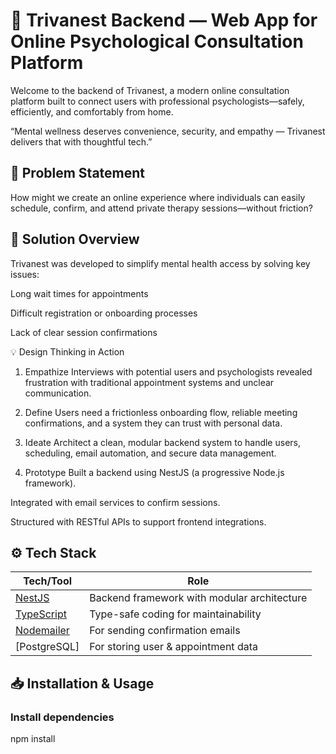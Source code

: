 # 🧠 Trivanest Backend — Web App for Online Psychological Consultation Platform

Welcome to the backend of Trivanest, a modern online consultation platform built to connect users with professional psychologists—safely, efficiently, and comfortably from home.

“Mental wellness deserves convenience, security, and empathy — Trivanest delivers that with thoughtful tech.”

## 💭 Problem Statement

How might we create an online experience where individuals can easily schedule, confirm, and attend private therapy sessions—without friction?

## 🎯 Solution Overview

Trivanest was developed to simplify mental health access by solving key issues:

Long wait times for appointments

Difficult registration or onboarding processes

Lack of clear session confirmations

💡 Design Thinking in Action

1. Empathize
   Interviews with potential users and psychologists revealed frustration with traditional appointment systems and unclear communication.

2. Define
   Users need a frictionless onboarding flow, reliable meeting confirmations, and a system they can trust with personal data.

3. Ideate
   Architect a clean, modular backend system to handle users, scheduling, email automation, and secure data management.

4. Prototype
   Built a backend using NestJS (a progressive Node.js framework).

Integrated with email services to confirm sessions.

Structured with RESTful APIs to support frontend integrations.

## ⚙️ Tech Stack

| Tech/Tool                                     | Role                                        |
| --------------------------------------------- | ------------------------------------------- |
| [NestJS](https://nestjs.com/)                 | Backend framework with modular architecture |
| [TypeScript](https://www.typescriptlang.org/) | Type-safe coding for maintainability        |
| [Nodemailer](https://nodemailer.com/about/)   | For sending confirmation emails             |
| \[PostgreSQL]                                 | For storing user & appointment data         |

## 📥 Installation & Usage

### Install dependencies

npm install
